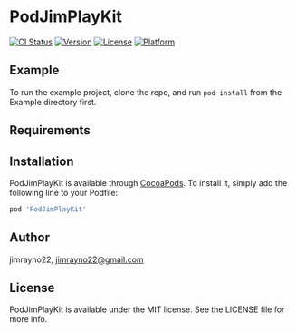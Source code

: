 # PodJimPlayKit

[![CI Status](https://img.shields.io/travis/jimrayno22/PodJimPlayKit.svg?style=flat)](https://travis-ci.org/jimrayno22/PodJimPlayKit)
[![Version](https://img.shields.io/cocoapods/v/PodJimPlayKit.svg?style=flat)](https://cocoapods.org/pods/PodJimPlayKit)
[![License](https://img.shields.io/cocoapods/l/PodJimPlayKit.svg?style=flat)](https://cocoapods.org/pods/PodJimPlayKit)
[![Platform](https://img.shields.io/cocoapods/p/PodJimPlayKit.svg?style=flat)](https://cocoapods.org/pods/PodJimPlayKit)

## Example

To run the example project, clone the repo, and run `pod install` from the Example directory first.

## Requirements

## Installation

PodJimPlayKit is available through [CocoaPods](https://cocoapods.org). To install
it, simply add the following line to your Podfile:

```ruby
pod 'PodJimPlayKit'
```

## Author

jimrayno22, jimrayno22@gmail.com

## License

PodJimPlayKit is available under the MIT license. See the LICENSE file for more info.
